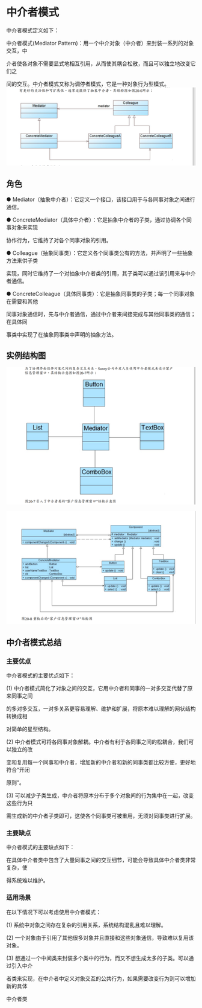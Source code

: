 # 中介者模式

中介者模式定义如下： 

中介者模式(Mediator Pattern)：用一个中介对象（中介者）来封装一系列的对象交互，中 

介者使各对象不需要显式地相互引用，从而使其耦合松散，而且可以独立地改变它们之 

间的交互。中介者模式又称为调停者模式，它是一种对象行为型模式。 ![image-20200325093659223](Mediator.assets/image-20200325093659223.png)

## 角色

● Mediator（抽象中介者）：它定义一个接口，该接口用于与各同事对象之间进行通信。 

● ConcreteMediator（具体中介者）：它是抽象中介者的子类，通过协调各个同事对象来实现 

协作行为，它维持了对各个同事对象的引用。 

● Colleague（抽象同事类）：它定义各个同事类公有的方法，并声明了一些抽象方法来供子类 

实现，同时它维持了一个对抽象中介者类的引用，其子类可以通过该引用来与中介者通信。 

● ConcreteColleague（具体同事类）：它是抽象同事类的子类；每一个同事对象在需要和其他 

同事对象通信时，先与中介者通信，通过中介者来间接完成与其他同事类的通信；在具体同 

事类中实现了在抽象同事类中声明的抽象方法。 

## 实例结构图

![image-20200325094135352](Mediator.assets/image-20200325094135352.png)

![image-20200325123115054](Mediator.assets/image-20200325123115054.png)

## 中介者模式总结 

### 主要优点 

中介者模式的主要优点如下： 

(1) 中介者模式简化了对象之间的交互，它用中介者和同事的一对多交互代替了原来同事之间 

的多对多交互，一对多关系更容易理解、维护和扩展，将原本难以理解的网状结构转换成相 

对简单的星型结构。 

(2) 中介者模式可将各同事对象解耦。中介者有利于各同事之间的松耦合，我们可以独立的改 

变和复用每一个同事和中介者，增加新的中介者和新的同事类都比较方便，更好地符合“开闭 

原则”。 

(3) 可以减少子类生成，中介者将原本分布于多个对象间的行为集中在一起，改变这些行为只 

需生成新的中介者子类即可，这使各个同事类可被重用，无须对同事类进行扩展。 

### 主要缺点 

中介者模式的主要缺点如下： 

在具体中介者类中包含了大量同事之间的交互细节，可能会导致具体中介者类非常复杂，使 

得系统难以维护。 

###  适用场景 

在以下情况下可以考虑使用中介者模式： 

(1) 系统中对象之间存在复杂的引用关系，系统结构混乱且难以理解。 

(2) 一个对象由于引用了其他很多对象并且直接和这些对象通信，导致难以复用该对象。 

(3) 想通过一个中间类来封装多个类中的行为，而又不想生成太多的子类。可以通过引入中介 

者类来实现，在中介者中定义对象交互的公共行为，如果需要改变行为则可以增加新的具体 

中介者类